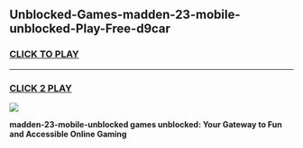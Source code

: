 
## Unblocked-Games-madden-23-mobile-unblocked-Play-Free-d9car
<h3>
<a href="https://premium76.site?title=madden-23-mobile-unblocked&ref=21A">CLICK TO PLAY</a></h3>
<hr>

<h3>
<a href="https://premium76.site?title=madden-23-mobile-unblocked&ref=21A">CLICK 2 PLAY</a>
  
</h3>

<a href="https://premium76.site?title=madden-23-mobile-unblocked&ref=21A"><img src="https://clearcache.store/games.png"></a>


**madden-23-mobile-unblocked games unblocked: Your Gateway to Fun and Accessible Online Gaming**
